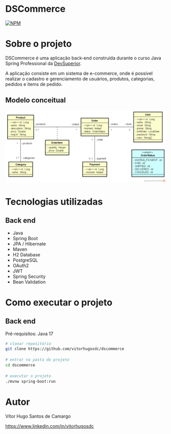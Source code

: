 # DSCommerce
[![NPM](https://img.shields.io/npm/l/react)](https://github.com/vitorhugosdc/dscommerce/blob/main/LICENSE) 

# Sobre o projeto

DSCommerce é uma aplicação back-end construída durante o curso Java Spring Professional da [DevSuperior](https://devsuperior.com "Site da DevSuperior").

A aplicação consiste em um sistema de e-commerce, onde é possível realizar o cadastro e gerenciamento de usuários, produtos, categorias, pedidos e items de pedido.

## Modelo conceitual
![Modelo Conceitual](https://github.com/vitorhugosdc/assets/blob/main/raw/dscommerce/modelo-conceitual.png)

# Tecnologias utilizadas
## Back end
- Java
- Spring Boot
- JPA / Hibernate
- Maven
- H2 Database
- PostgreSQL
- OAuth2
- JWT
- Spring Security
- Bean Validation

# Como executar o projeto

## Back end
Pré-requisitos: Java 17

```bash
# clonar repositório
git clone https://github.com/vitorhugosdc/dscommerce

# entrar na pasta do projeto
cd dscommerce

# executar o projeto
./mvnw spring-boot:run
```

# Autor

Vítor Hugo Santos de Camargo

https://www.linkedin.com/in/vitorhugosdc
